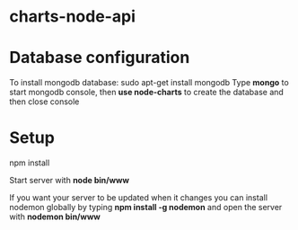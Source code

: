 # charts-node-api

<h1> Database configuration </h1>
To install mongodb database: sudo apt-get install mongodb
Type <strong>mongo</strong> to start mongodb console, then <strong>use node-charts</strong> to create the database and then close console

<h1> Setup </h1>
npm install

Start server with <strong>node bin/www</strong>

If you want your server to be updated when it changes you can install nodemon globally by typing <strong>npm install -g nodemon</strong> and open the server with
<strong>nodemon bin/www</strong>
